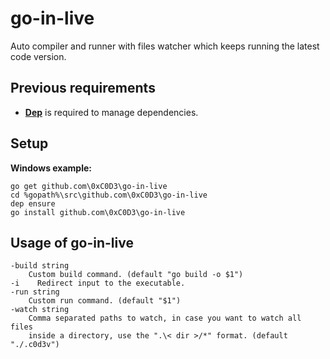 # go-in-live
Auto compiler and runner with files watcher which keeps running the latest code version.

## Previous requirements

- [**Dep**](https://golang.github.io/dep/) is required to manage dependencies.

## Setup

**Windows example:**
```shell
go get github.com\0xC0D3\go-in-live
cd %gopath%\src\github.com\0xC0D3\go-in-live
dep ensure
go install github.com\0xC0D3\go-in-live
```

## Usage of go-in-live

```
-build string
    Custom build command. (default "go build -o $1")
-i    Redirect input to the executable.
-run string
    Custom run command. (default "$1")
-watch string
    Comma separated paths to watch, in case you want to watch all files
    inside a directory, use the ".\< dir >/*" format. (default "./.c0d3v")
```
